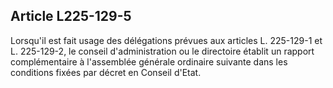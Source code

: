 Article L225-129-5
----
Lorsqu'il est fait usage des délégations prévues aux articles L. 225-129-1 et L.
225-129-2, le conseil d'administration ou le directoire établit un rapport
complémentaire à l'assemblée générale ordinaire suivante dans les conditions
fixées par décret en Conseil d'Etat.
